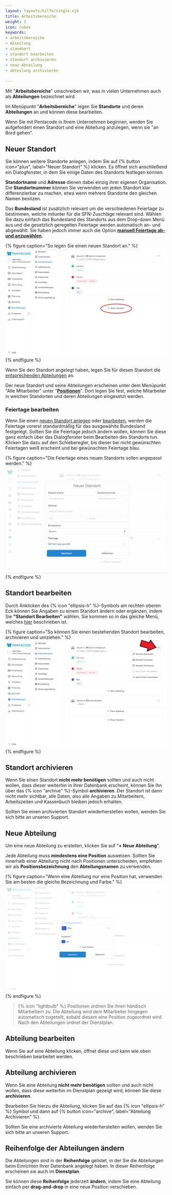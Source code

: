 ```yaml
---
layout: layouts/hilfe/single.njk
title: Arbeitsbereiche
weight: 3
icon: cubes
keywords:
- arbeitsbereiche
- Abteilung
- standoert
- standort bearbeiten
- standort archivieren
- neue Abteilung
- abteilung archivieren

---
```

Mit "**Arbeitsbereiche**" umschreiben wir, was in vielen Unternehmen auch als **Abteilungen** bezeichnet wird.

Im Menüpunkt "**Arbeitsbereiche**" legen Sie **Standorte** und deren **Abteilungen** an und können diese bearbeiten. 

Wenn Sie mit Pentacode in Ihrem Unternehmen beginnen, werden Sie aufgefordert einen Standort und eine Abteilung anzulegen, wenn sie "an Bord gehen".

## Neuer Standort

Sie können weitere Standorte anlegen, indem Sie auf {% button icon="plus", label="Neuer Standort" %} klicken.
Es öffnet sich anschließend ein Dialogfenster, in dem Sie einige Daten des
Standorts festlegen können.

**Standortname** und **Adresse** dienen dabei einzig ihrer eigenen Organisation. Die **Standortnummer** können Sie verwenden um jeden Standort klar differenzierbar zu machen, etwa wenn mehrere Standorte den gleichen Namen besitzen.

Das **Bundesland** ist zusätzlich relevant um die verschiedenen Feiertage zu
bestimmen, welche mitunter für die SFN-Zuschläge relevant sind. Wählen Sie dazu
einfach das Bundesland des Standorts aus dem Drop-down Menü aus und die
gesetzlich geregelten Feiertage werden automatisch an- und abgewählt. Sie haben
jedoch immer auch die Option [**manuell Feiertage ab- und anzuwählen**](#feiertage-bearbeiten).

{% figure caption="So legen Sie einen neuen Standort an." %}
<img src="neuer_standort.webp"/>
{% endfigure %}

Wenn Sie den Standort angelegt haben, legen Sie für diesen Standort die 
[entsprechenden Abteilungen](#neue-abteilung) an.

Der neue Standort und seine Abteilungen erscheinen unter dem Menüpunkt "Alle Mitarbeiter" unter "[**Positionen**](/hilfe/handbuch/mitarbeiter-alle/positionen/)". Dort legen Sie fest, welche Mitarbeiter in welchen Standorten und deren Abteilungen eingesetzt werden.

### Feiertage bearbeiten

Wenn Sie einen [neuen Standort anlegen](#neuer-standort) oder
[bearbeiten](#standort-bearbeiten), werden die Feiertage vorerst standardmäßig
für das ausgewählte Bundesland festgelegt. Sollten Sie die Feiertage jedoch
ändern wollen, können Sie diese ganz einfach über das Dialogfenster beim
Bearbeiten des Standorts tun. Klicken Sie dazu auf den Schieberegler, bis dieser bei nicht
gewünschten Feiertagen weiß erscheint und bei gewünschten Feiertage blau. 

{% figure caption="Die Feiertage eines neuen Standorts sollen angepasst werden." %}
<img src = "standort_feiertage.gif"/>
{% endfigure %}

## Standort bearbeiten

Durch Anklicken des {% icon "ellipsis-h" %}-Symbols am rechten oberen Eck können
Sie Angaben zu einem Standort ändern oder ergänzen, indem Sie **"Standort
Bearbeiten"** wählen. Sie kommen so in das gleiche Menü, welches
[hier](#neuer-standort) beschrieben ist.

{% figure caption="So können Sie einen bestehenden Standort bearbeiten, archivieren und umziehen." %}
<img src = "standort_bearbeiten.webp"/>
{% endfigure %}

## Standort archivieren

Wenn Sie einen Standort **nicht mehr benötigen** sollten und auch nicht wollen, dass dieser weiterhin in Ihrer Datenbank erscheint, können Sie ihn über das {% icon "archive" %}-Symbol **archivieren**. Der Standort ist dann nicht mehr sichtbar, alle Daten, also alle Angaben zu Mitarbeitern, Arbeitszeiten und Kassenbuch bleiben jedoch erhalten.

Sollten Sie einen archivierten Standort wiederherstellen wollen, wenden Sie sich bitte an unseren Support.

## Neue Abteilung

Um eine neue Abteilung zu erstellen, klicken Sie auf "**+ Neue Abteilung**".

Jede Abteilung muss **mindestens eine Position** ausweisen. Sollten Sie innerhalb einer Abteilung nicht nach Positionen unterscheiden, empfehlen wir als **Positionsbezeichnung** den **Abteilungsnamen** zu verwenden.

{% figure caption="Wenn eine Abteilung nur eine Position hat, verwenden Sie am besten die gleiche Bezeichnung und Farbe." %}
<img src = "neue_abteilung.webp"/>
{% endfigure %}


> {% icon "lightbulb" %} Positionen ordnen Sie ihren händisch Mitarbeitern zu. Die Abteilung wird dem Mitarbeiter hingegen automatisch zugeteilt, sobald diesem eine Position zugeordnet wird. Nach den Abteilungen ordnet der Dienstplan.

## Abteilung bearbeiten

Wenn Sie auf eine Abteilung klicken, öffnet diese und kann wie oben beschrieben bearbeitet werden.

## Abteilung archivieren

Wenn Sie eine Abteilung **nicht mehr benötigen** sollten und auch nicht wollen, dass diese weiterhin im Dienstplan gezeigt wird, können Sie diese **archivieren**.

Bearbeiten Sie hierzu die Abteilung, klicken Sie auf das {% icon "ellipsis-h" %} Symbol und dann auf {% button icon="archive", label="Abteilung Archivieren" %}.

Sollten Sie eine archivierte Abteilung wiederherstellen wollen, wenden Sie sich bitte an unseren Support.

## Reihenfolge der Abteilungen ändern

Die Abteilungen sind in der **Reihenfolge** gelistet, in der Sie die Abteilungen beim Einrichten Ihrer Datenbank angelegt haben. In dieser Reihenfolge erscheinen sie auch im **Dienstplan**.

Sie können diese **Reihenfolge** jederzeit **ändern**, indem Sie eine Abteilung einfach per **drag-and-drop** in eine neue Position verschieben. 
